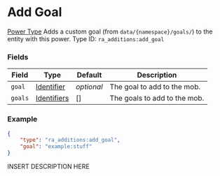 # Add Goal
[Power Type](../power_types.md)
Adds a custom goal (from `data/{namespace}/goals/`) to the entity with this power.
Type ID: `ra_additions:add_goal`
### Fields
Field | Type | Default | Description
------|------|---------|-------------
`goal` | [Identifier](../data_types/identifier.md) | _optional_ | The goal to add to the mob.
`goals` | [Identifiers](../data_types/identifiers.md) | [] | The goals to add to the mob.

### Example
```json
{
    "type": "ra_additions:add_goal",
    "goal": "example:stuff"
}```
INSERT DESCRIPTION HERE
